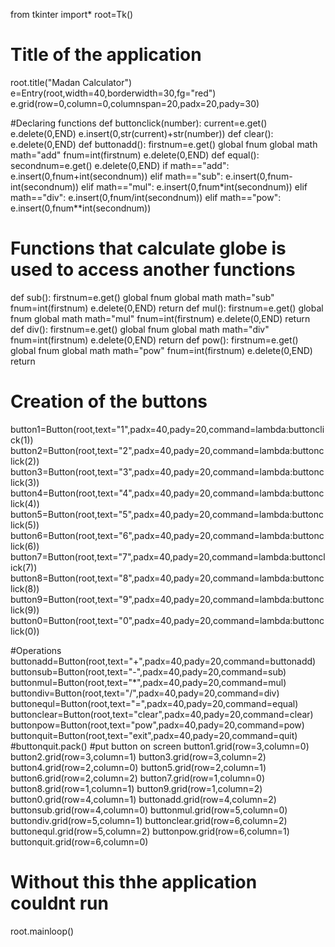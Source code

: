 from tkinter import*
root=Tk()
# Title of the application
root.title("Madan Calculator")
e=Entry(root,width=40,borderwidth=30,fg="red")
e.grid(row=0,column=0,columnspan=20,padx=20,pady=30)

#Declaring functions
def buttonclick(number):
    current=e.get()
    e.delete(0,END)
    e.insert(0,str(current)+str(number))
def clear():
    e.delete(0,END)
def buttonadd():
    firstnum=e.get()
    global fnum
    global math
    math="add"
    fnum=int(firstnum)
    e.delete(0,END)
def equal():
    secondnum=e.get()
    e.delete(0,END)
    if math=="add":
        e.insert(0,fnum+int(secondnum))
    elif math=="sub":
        e.insert(0,fnum-int(secondnum))
    elif math=="mul":
        e.insert(0,fnum*int(secondnum))
    elif math=="div":
        e.insert(0,fnum/int(secondnum))
    elif math=="pow":
        e.insert(0,fnum**int(secondnum))

# Functions that calculate globe is used to access another functions
def sub():
    firstnum=e.get()
    global fnum
    global math
    math="sub"
    fnum=int(firstnum)
    e.delete(0,END)
    return
def mul():
    firstnum=e.get()
    global fnum
    global math
    math="mul"
    fnum=int(firstnum)
    e.delete(0,END)
    return
def div():
    firstnum=e.get()
    global fnum
    global math
    math="div"
    fnum=int(firstnum)
    e.delete(0,END)
    return
def pow():
    firstnum=e.get()
    global fnum
    global math
    math="pow"
    fnum=int(firstnum)
    e.delete(0,END)
    return

# Creation of the buttons
button1=Button(root,text="1",padx=40,pady=20,command=lambda:buttonclick(1))
button2=Button(root,text="2",padx=40,pady=20,command=lambda:buttonclick(2))
button3=Button(root,text="3",padx=40,pady=20,command=lambda:buttonclick(3))
button4=Button(root,text="4",padx=40,pady=20,command=lambda:buttonclick(4))
button5=Button(root,text="5",padx=40,pady=20,command=lambda:buttonclick(5))
button6=Button(root,text="6",padx=40,pady=20,command=lambda:buttonclick(6))
button7=Button(root,text="7",padx=40,pady=20,command=lambda:buttonclick(7))
button8=Button(root,text="8",padx=40,pady=20,command=lambda:buttonclick(8))
button9=Button(root,text="9",padx=40,pady=20,command=lambda:buttonclick(9))
button0=Button(root,text="0",padx=40,pady=20,command=lambda:buttonclick(0))

#Operations
buttonadd=Button(root,text="+",padx=40,pady=20,command=buttonadd)
buttonsub=Button(root,text="-",padx=40,pady=20,command=sub)
buttonmul=Button(root,text="*",padx=40,pady=20,command=mul)
buttondiv=Button(root,text="/",padx=40,pady=20,command=div)
buttonequl=Button(root,text="=",padx=40,pady=20,command=equal)
buttonclear=Button(root,text="clear",padx=40,pady=20,command=clear)
buttonpow=Button(root,text="pow",padx=40,pady=20,command=pow)
buttonquit=Button(root,text="exit",padx=40,pady=20,command=quit)
#buttonquit.pack()
#put button on screen
button1.grid(row=3,column=0)
button2.grid(row=3,column=1)
button3.grid(row=3,column=2)
button4.grid(row=2,column=0)
button5.grid(row=2,column=1)
button6.grid(row=2,column=2)
button7.grid(row=1,column=0)
button8.grid(row=1,column=1)
button9.grid(row=1,column=2)
button0.grid(row=4,column=1)
buttonadd.grid(row=4,column=2)
buttonsub.grid(row=4,column=0)
buttonmul.grid(row=5,column=0)
buttondiv.grid(row=5,column=1)
buttonclear.grid(row=6,column=2)
buttonequl.grid(row=5,column=2)
buttonpow.grid(row=6,column=1)
buttonquit.grid(row=6,column=0)

# Without this thhe application couldnt run
root.mainloop()




